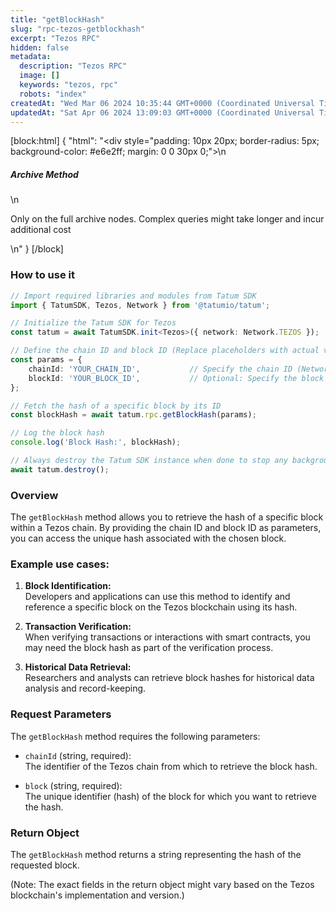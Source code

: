 ```yaml
---
title: "getBlockHash"
slug: "rpc-tezos-getblockhash"
excerpt: "Tezos RPC"
hidden: false
metadata: 
  description: "Tezos RPC"
  image: []
  keywords: "tezos, rpc"
  robots: "index"
createdAt: "Wed Mar 06 2024 10:35:44 GMT+0000 (Coordinated Universal Time)"
updatedAt: "Sat Apr 06 2024 13:09:03 GMT+0000 (Coordinated Universal Time)"
---
```

[block:html]
{
  "html": "<div style=\"padding: 10px 20px; border-radius: 5px; background-color: #e6e2ff; margin: 0 0 30px 0;\">\n  <h5>Archive Method</h5>\n  <p>Only on the full archive nodes. Complex queries might take longer and incur additional cost</p>\n</div>"
}
[/block]


### How to use it

```typescript
// Import required libraries and modules from Tatum SDK
import { TatumSDK, Tezos, Network } from '@tatumio/tatum';

// Initialize the Tatum SDK for Tezos
const tatum = await TatumSDK.init<Tezos>({ network: Network.TEZOS });

// Define the chain ID and block ID (Replace placeholders with actual values)
const params = { 
    chainId: 'YOUR_CHAIN_ID',           // Specify the chain ID (Network identifier)
    blockId: 'YOUR_BLOCK_ID',           // Optional: Specify the block ID (hash)
};

// Fetch the hash of a specific block by its ID
const blockHash = await tatum.rpc.getBlockHash(params);

// Log the block hash
console.log('Block Hash:', blockHash);

// Always destroy the Tatum SDK instance when done to stop any background processes
await tatum.destroy();
```

### Overview

The `getBlockHash` method allows you to retrieve the hash of a specific block within a Tezos chain. By providing the chain ID and block ID as parameters, you can access the unique hash associated with the chosen block.

### Example use cases:

1. **Block Identification:**  
   Developers and applications can use this method to identify and reference a specific block on the Tezos blockchain using its hash.

2. **Transaction Verification:**  
   When verifying transactions or interactions with smart contracts, you may need the block hash as part of the verification process.

3. **Historical Data Retrieval:**  
   Researchers and analysts can retrieve block hashes for historical data analysis and record-keeping.

### Request Parameters

The `getBlockHash` method requires the following parameters:

- `chainId` (string, required):  
  The identifier of the Tezos chain from which to retrieve the block hash.

- `block` (string, required):  
  The unique identifier (hash) of the block for which you want to retrieve the hash.

### Return Object

The `getBlockHash` method returns a string representing the hash of the requested block.

(Note: The exact fields in the return object might vary based on the Tezos blockchain's implementation and version.)
